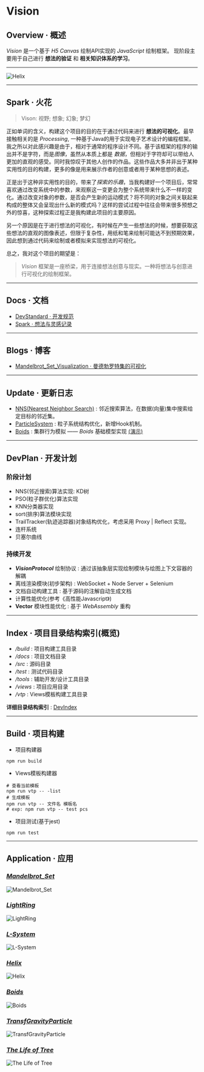 # Vision

## Overview · 概述
*Vision* 是一个基于 *H5 Canvas* 绘制API实现的 *JavaScript* 绘制框架。
现阶段主要用于自己进行 **想法的验证** 和 **相关知识体系的学习**。

--------------------------------------------------
![Helix](./img/disp/Helix.png)

--------------------------------------------------
## Spark · 火花
> Vison: 视野; 想象; 幻象; 梦幻

正如单词的含义，构建这个项目的目的在于通过代码来进行 **想法的可视化**。最早接触相关的是 *Processing*, 一种基于Java的用于实现电子艺术设计的编程框架。我之所以对此感兴趣是由于，相对于通常的程序设计不同。基于该框架的程序的输出并不是字符，而是*图像*，虽然从本质上都是 *数据*，但相对于字符却可以带给人更加的直观的感受。同时我惊叹于其他人创作的作品。这些作品大多并非出于某种实用性的目的构建，更多的像是用来展示作者的创意或者用于某种思想的表述。

正是出于这种非实用性的目的，带来了*探索的乐趣*，当我构建好一个项目后，常常喜欢通过改变系统中的参数，来观察这一变更会为整个系统带来什么不一样的变化。通过改变对象的参数，是否会产生新的运动模式？将不同的对象之间关联起来构成的整体又会呈现出什么新的模式吗？这样的尝试过程中往往会带来很多预想之外的惊喜，这种探索过程正是我构建此项目的主要原因。

另一个原因是在于进行想法的可视化，有时候在产生一些想法的时候，想要获取这些想法的直观的图像表述，但限于复杂性，用纸和笔来绘制可能达不到预期效果，因此想到通过代码来绘制或者模拟来实现想法的可视化。

总之，我对这个项目的期望是：

> *Vision* 框架是一座桥梁，用于连接想法创意与现实。一种将想法与创意进行可视化的绘制框架。

--------------------------------------------------
## Docs · 文档 
* [DevStandard · 开发规范](./docs/DevStandard.md)
* [Spark · 想法与灵感记录](./Spark.md)

--------------------------------------------------
## Blogs · 博客
* [Mandelbrot_Set_Visualization · 曼德勃罗特集的可视化](./docs/blogs/Mandelbrot_Set_Visualization.md)

--------------------------------------------------
## Update · 更新日志
* [NNS(Nearest Neighbor Search)](./src/algo/NNS.js) : 邻近搜索算法，在数据(向量)集中搜索给定目标的邻近集。
* [ParticleSystem](./src/particle/particle.js) : 粒子系统结构优化，新增Hook机制。
* [Boids](./src/algo/Boids.js) : 集群行为模拟 —— *Boids* 基础模型实现 [(演示)](./views/Research/Boids/boids.html)

--------------------------------------------------
## DevPlan · 开发计划
### 阶段计划
  * NNS(邻近搜索)算法实现: KD树
  * PSO(粒子群优化)算法实现
  * KNN分类器实现
  * sort(排序)算法模块实现
  * TrailTracker(轨迹追踪器)对象结构优化，考虑采用 Proxy | Reflect 实现。 
  * 连杆系统
  * 贝塞尔曲线
### 持续开发
  * ***VisionProtocol*** 绘制协议 : 通过该抽象层实现绘制模块与绘图上下文容器的解耦
  * 离线渲染模块(初步架构) : WebSocket + Node Server + Selenium
  * 文档自动构建工具 : 基于源码的注解自动生成文档
  * 计算性能优化(参考《高性能Javascript》)
  * **Vector** 模块性能优化 : 基于 *WebAssembly* 重构

--------------------------------------------------
## Index · 项目目录结构索引(概览)
* */build* : 项目构建工具目录
* */docs* : 项目文档目录
* */src* : 源码目录
* */test* : 测试代码目录
* */tools* : 辅助开发/设计工具目录
* */views* : 项目应用目录
* */vtp* : Views模板构建工具目录

**详细目录结构索引** : [DevIndex](./docs/DevIndex.md) 

--------------------------------------------------
## Build · 项目构建
* 项目构建器 
```shell
npm run build
```

* Views模板构建器
```shell
# 查看当前模板
npm run vtp -- -list
# 生成模板
npm run vtp -- 文件名 模板名  
# exp: npm run vtp -- test pcs
```
* 项目测试(基于jest)
```shell
npm run test
```

--------------------------------------------------
## Application · 应用
### [*Mandelbrot_Set*](./views/Algorithm/Mandelbrot_Set/Mandelbrot_Set.html)
![Mandelbrot_Set](./img/disp/Mandelbrot_Set.png)
### [*LightRing*](./views/Projects/Ring/LightRing.html)
![LightRing](./img/disp/LightRing.png)
### [*L-System*](./views/Algorithm/LSystem/plants.html)
![L-System](./img/disp/plants.png)
### [*Helix*](./views/Projects/Helix/Helix.html)
![Helix](./img/disp/Helix_2.png)
### [*Boids*](./views/Research/Boids/boids_M0S1.html)
![Boids](./img/disp/boids_M0S1.png)
### [*TransfGravityParticle*](./views/Research/ParticleSystem/TransfGravityParticle.html)
![TransfGravityParticle](./img/disp/TransfGravityParticle.png)
### [*The Life of Tree*](./views/Projects/The%20Life%20of%20Tree/The%20Life%20of%20Tree.html)
![The Life of Tree](./img/disp/TheLifeofTree.png)